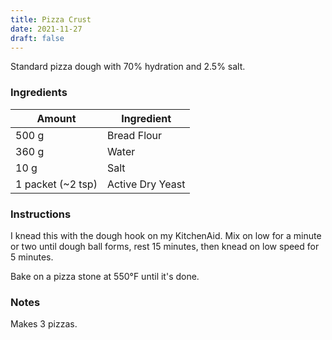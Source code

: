 ```yaml
---
title: Pizza Crust
date: 2021-11-27
draft: false
---
```


Standard pizza dough with 70% hydration and 2.5% salt.

### Ingredients

| Amount            | Ingredient       |
|-------------------|------------------|
| 500 g             | Bread Flour      |
| 360 g             | Water            |
| 10 g              | Salt             |
| 1 packet (~2 tsp) | Active Dry Yeast |

### Instructions

I knead this with the dough hook on my KitchenAid. Mix on low for a minute or two until dough ball forms, rest 15 minutes, then knead on low speed for 5 minutes.

Bake on a pizza stone at 550°F until it's done.

### Notes

Makes 3 pizzas.
